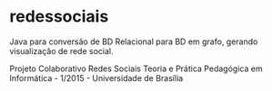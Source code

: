 # redessociais
Java para conversão de BD Relacional para BD em grafo, gerando visualização de rede social.

Projeto Colaborativo Redes Sociais 
Teoria e Prática Pedagógica em Informática - 1/2015 - Universidade de Brasília
